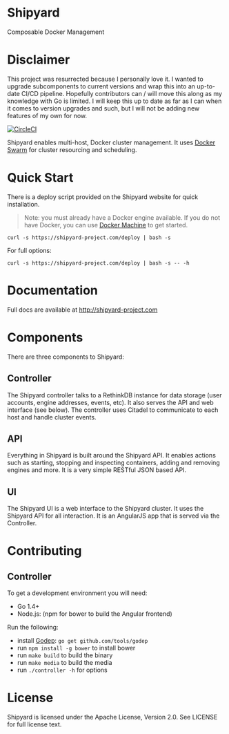 # Shipyard
Composable Docker Management

# Disclaimer
This project was resurrected because I personally love it. I wanted to upgrade subcomponents to current versions and wrap this into an up-to-date CI/CD pipeline. Hopefully contributors can / will move this along as my knowledge with Go is limited. I will keep this up to date as far as I can when it comes to version upgrades and such, but I will not be adding new features of my own for now.

[![CircleCI](https://circleci.com/gh/opsforgeio/shipyard/tree/master.svg?style=svg)](https://circleci.com/gh/opsforgeio/shipyard/tree/master)

Shipyard enables multi-host, Docker cluster management.  It uses [Docker Swarm](https://docs.docker.com/swarm) for cluster resourcing and scheduling.

# Quick Start
There is a deploy script provided on the Shipyard website for quick
installation.

> Note: you must already have a Docker engine available.  If you do not have
Docker, you can use [Docker Machine](https://github.com/docker/machine) to
get started.

```
curl -s https://shipyard-project.com/deploy | bash -s
```

For full options:

```
curl -s https://shipyard-project.com/deploy | bash -s -- -h
```

# Documentation
Full docs are available at http://shipyard-project.com

# Components
There are three components to Shipyard:

## Controller
The Shipyard controller talks to a RethinkDB instance for data storage (user accounts, engine addresses, events, etc).  It also serves the API and web interface (see below).  The controller uses Citadel to communicate to each host and handle cluster events.

## API
Everything in Shipyard is built around the Shipyard API.  It enables actions such as starting, stopping and inspecting containers, adding and removing engines and more.  It is a very simple RESTful JSON based API.

## UI
The Shipyard UI is a web interface to the Shipyard cluster.  It uses the Shipyard API for all interaction.  It is an AngularJS app that is served via the Controller.

# Contributing

## Controller
To get a development environment you will need:

* Go 1.4+
* Node.js: (npm for bower to build the Angular frontend)

Run the following:

* install [Godep](https://github.com/tools/godep): `go get github.com/tools/godep`
* run `npm install -g bower` to install bower
* run `make build` to build the binary
* run `make media` to build the media
* run `./controller -h` for options

# License
Shipyard is licensed under the Apache License, Version 2.0. See LICENSE for full license text.
